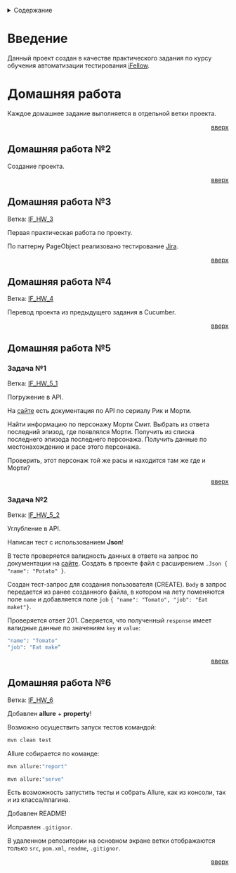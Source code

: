 <a id="readme-top"></a>

<!-- Содержание -->
<details>
  <summary>Содержание</summary>
  <ol>
    <li><a href="#introduction">Введение</a></li>
    <li>
        <a href="#home-works">Домашняя работа</a>
        <ul>
            <li><a href="#home-work-2">Домашняя работа №2</a></li>
            <li><a href="#home-work-3">Домашняя работа №3</a></li>
            <li><a href="#home-work-4">Домашняя работа №4</a></li>
            <li>
                <a href="#home-work-5">Домашняя работа №5</a>
                <ul>
                    <li><a href="#home-work-5-task-1">Задача №1</a></li>
                    <li><a href="#home-work-5-task-2">Задача №2</a></li>
                </ul>
            </li>
            <li><a href="#home-work-6">Домашняя работа №6</a></li>
        </ul>
    </li>
  </ol>
</details>

<!-- Введение -->
# Введение
<a id="introduction"></a>
Данный проект создан в качестве практического задания по курсу обучения автоматизации тестирования [iFellow](https://ifellow.ru).

<!-- Домашняя работа -->
# Домашняя работа
<a id="home-works"></a>
Каждое домашнее задание выполняется в отдельной ветки проекта.

<p align="right"><a href="#readme-top">вверх</a></p>

## Домашняя работа №2
<a id="home-work-2"></a>
Создание проекта.

<p align="right"><a href="#readme-top">вверх</a></p>

## Домашняя работа №3
<a id="home-work-3"></a>
Ветка: [IF_HW_3](https://github.com/DAEMON1707/ANDRIANOV_IFellow/tree/IF_HW_3)

Первая практическая работа по проекту.

По паттерну PageObject реализовано тестирование [Jira](https://edujira.ifellow.ru).

<p align="right"><a href="#readme-top">вверх</a></p>

## Домашняя работа №4
<a id="home-work-4"></a>
Ветка: [IF_HW_4](https://github.com/DAEMON1707/ANDRIANOV_IFellow/tree/IF_HW_4)

Перевод проекта из предыдущего задания в Cucumber.

<p align="right"><a href="#readme-top">вверх</a></p>

## Домашняя работа №5
<a id="home-work-5"></a>
### Задача №1
<a id="home-work-5-task-1"></a>
Ветка: [IF_HW_5_1](https://github.com/DAEMON1707/ANDRIANOV_IFellow/tree/IF_HW_5_1)

Погружение в API.

На [сайте](https://rickandmortyapi.com/documentation/#episode-schema) есть документация по API по сериалу Рик и Морти.

Найти информацию по персонажу Морти Смит. Выбрать из ответа последний эпизод, где появлялся Морти. Получить из списка последнего эпизода последнего персонажа. Получить данные по местонахождению и расе этого персонажа.

Проверить, этот персонаж той же расы и находится там же где и Морти?

<p align="right"><a href="#readme-top">вверх</a></p>

### Задача №2
<a id="home-work-5-task-2"></a>
Ветка: [IF_HW_5_2](https://github.com/DAEMON1707/ANDRIANOV_IFellow/tree/IF_HW_5_2)

Углубление в API.

Написан тест с использованием **Json**!

В тесте проверяется валидность данных в ответе на запрос по документации на [сайте](https://reqres.in). Создать в проекте файл с расширением `.Json { "name": "Potato" }`.

Создан тест-запрос для создания пользователя (CREATE). `Body` в запрос передается из ранее созданного файла, в котором на лету поменяются поле `name` и добавляется поле `job` `{ "name": "Tomato", "job": "Eat maket"}`.

Проверяется ответ 201. Сверяется, что полученный `response` имеет валидные данные по значениям `key` и `value`:
```sh
"name": "Tomato"
"job": "Eat make“
```

<p align="right"><a href="#readme-top">вверх</a></p>

## Домашняя работа №6
<a id="home-work-6"></a>
Ветка: [IF_HW_6](https://github.com/DAEMON1707/ANDRIANOV_IFellow/tree/IF_HW_6)

Добавлен **allure** + **property**!

Возможно осуществить запуск тестов командой:
```sh
mvn clean test
```
Allure собирается по команде:
```sh
mvn allure:"report"
```
```sh
mvn allure:"serve"
```
Есть возможность запустить тесты и собрать Allure, как из консоли, так и из класса/плагина.

Добавлен README!

Исправлен `.gitignor`.

В удаленном репозитории на основном экране ветки отображаются только `src`, `pom.xml`, `readme`, `.gitignor`.

<p align="right"><a href="#readme-top">вверх</a></p>